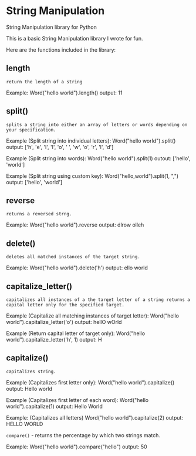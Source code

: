 # String Manipulation
String Manipulation library for Python

This is a basic String Manipulation library I wrote for fun.

Here are the functions included in the library:

## length

`return the length of a string`

  Example: Word("hello world").length()
  output: 11


## split()

`splits a string into either an array of letters or words depending on your specification.`

  Example (Split string into individual letters):
  Word("hello world").split()
  output: ['h', 'e', 'l', 'l', 'o', ' ', 'w', 'o', 'r', 'l', 'd']


  Example (Split string into words):
  Word("hello world").split(1)
  outout: ['hello', 'world']

  Example (Split string using custom key):
  Word("hello,world").split(1, ",")
  output: ['hello', 'world']
  
  
## reverse

`returns a reversed strng.`

  Example: Word("hello world").reverse
  output: dlrow olleh
  
  
## delete()

`deletes all matched instances of the target string.`
  
  Example: Word("hello world").delete('h')
  output: ello world
  
  
## capitalize_letter()

`capitalizes all instances of a the target letter of a string returns a capital letter only for the specified target.`

  Example (Capitalize all matching instances of target letter):
  Word("hello world").capitalize_letter('o')
  output: hellO wOrld

  Example (Return capital letter of target only):
  Word("hello world").capitalize_letter('h', 1)
  output: H


## capitalize()

`capitalizes string.`

  Example (Capitalizes first letter only):
  Word("hello world").capitalize()
  output: Hello world

  Example (Capitalizes first letter of each word):
  Word("hello world").capitalize(1)
  output: Hello World
  
  Example: (Capitalizes all letters)
  Word("hello world").capitalize(2)
  output: HELLO WORLD


`compare()` - returns the percentage by which two strings match.

  Example: Word("hello world").compare("hello")
  output: 50

